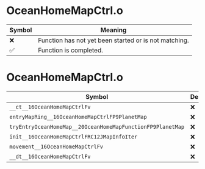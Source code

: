 # OceanHomeMapCtrl.o
| Symbol | Meaning 
| ------------- | ------------- 
| :x: | Function has not yet been started or is not matching. 
| :white_check_mark: | Function is completed. 


# OceanHomeMapCtrl.o
| Symbol | Decompiled? |
| ------------- | ------------- |
| `__ct__16OceanHomeMapCtrlFv` | :x: |
| `entryMapRing__16OceanHomeMapCtrlFP9PlanetMap` | :x: |
| `tryEntryOceanHomeMap__20OceanHomeMapFunctionFP9PlanetMap` | :x: |
| `init__16OceanHomeMapCtrlFRC12JMapInfoIter` | :x: |
| `movement__16OceanHomeMapCtrlFv` | :x: |
| `__dt__16OceanHomeMapCtrlFv` | :x: |
